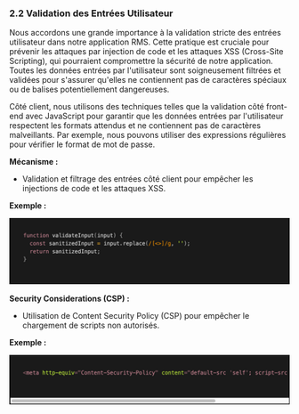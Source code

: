 ### 2.2 Validation des Entrées Utilisateur


Nous accordons une grande importance à la validation stricte des entrées utilisateur dans notre application RMS. Cette pratique est cruciale pour prévenir les attaques par injection de code et les attaques XSS (Cross-Site Scripting), qui pourraient compromettre la sécurité de notre application. Toutes les données entrées par l'utilisateur sont soigneusement filtrées et validées pour s'assurer qu'elles ne contiennent pas de caractères spéciaux ou de balises potentiellement dangereuses.

Côté client, nous utilisons des techniques telles que la validation côté front-end avec JavaScript pour garantir que les données entrées par l'utilisateur respectent les formats attendus et ne contiennent pas de caractères malveillants. Par exemple, nous pouvons utiliser des expressions régulières pour vérifier le format de mot de passe.


**Mécanisme :**

- Validation et filtrage des entrées côté client pour empêcher les injections de code et les attaques XSS.

**Exemple :**

![Getting Started](/Assets/entree_client.png)

**Security Considerations (CSP) :**

- Utilisation de Content Security Policy (CSP) pour empêcher le chargement de scripts non autorisés.

**Exemple :**

![Getting Started](/Assets/csp.png)